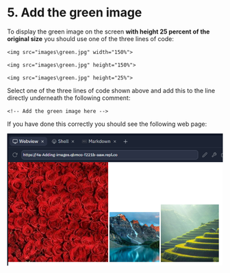 # 5. Add the green image

To display the green image on the screen **with height 25 percent of the original size** you should use one of the three lines of code:

```html:
<img src="images\green.jpg" width="150%">
```

```html:
<img src="images\green.jpg" height="150%">
```

```html:
<img src="images\green.jpg" height="25%">
```

Select one of the three lines of code shown above and add this to the line directly underneath the following comment:

```html:
<!-- Add the green image here -->
```

If you have done this correctly you should see the following web page:

![image](4a_Task_3.png)